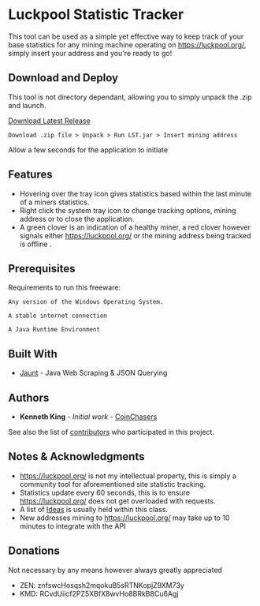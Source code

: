 # Luckpool Statistic Tracker

This tool can be used as a simple yet effective way to keep track of your base statistics for any mining machine operating on https://luckpool.org/, simply insert your address and you're ready to go!

## Download and Deploy

This tool is not directory dependant, allowing you to simply unpack the .zip and launch.

[Download Latest Release](https://github.com/SimplySmite/LST/releases)

```
Download .zip file > Unpack > Run LST.jar > Insert mining address
```
Allow a few seconds for the application to initiate

## Features
* Hovering over the tray icon gives statistics based within the last minute of a miners statistics.
* Right click the system tray icon to change tracking options, mining address or to close the application.
* A green clover is an indication of a healthy miner, a red clover however signals either https://luckpool.org/ or the mining address being tracked is offline
.
## Prerequisites

Requirements to run this freeware:

```
Any version of the Windows Operating System.
```
```
A stable internet connection
```
```
A Java Runtime Environment
```

## Built With

* [Jaunt](http://jaunt-api.com/) - Java Web Scraping & JSON Querying

## Authors

* **Kenneth King** - *Initial work* - [CoinChasers](https://github.com/CoinChasers)

See also the list of [contributors](https://github.com/CoinChasers/luckpool_tracker/graphs/contributors) who participated in this project.

## Notes & Acknowledgments
* https://luckpool.org/ is not my intellectual property, this is simply a community tool for aforementioned site statistic tracking.
* Statistics update every 60 seconds, this is to ensure https://luckpool.org/ does not get overloaded with requests.
* A list of [Ideas](https://github.com/CoinChasers/luckpool_tracker/blob/master/luckpool/src/org/coinchasers/ToDo.java) is usually held within this class.
* New addresses mining to https://luckpool.org/ may take up to 10 minutes to integrate with the API

## Donations
Not necessary by any means however always greatly appreciated

* ZEN: znfswcHosqsh2mqokuB5sRTNKopjZ9XM73y
* KMD: RCvdUiicf2PZ5XBfX8wvHo8BRkB8Cu6Agj
